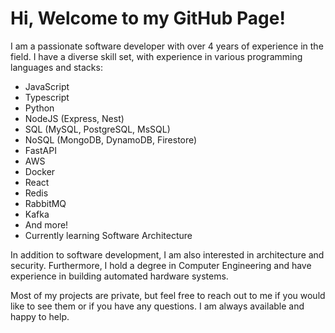 # Hi, Welcome to my GitHub Page!

I am a passionate software developer with over 4 years of experience in the field. I have a diverse skill set, with experience in various programming languages and stacks:

- JavaScript 
- Typescript
- Python
- NodeJS (Express, Nest)
- SQL (MySQL, PostgreSQL, MsSQL)
- NoSQL (MongoDB, DynamoDB, Firestore)
- FastAPI
- AWS
- Docker
- React
- Redis
- RabbitMQ
- Kafka
- And more!
- Currently learning Software Architecture

In addition to software development, I am also interested in architecture and security. Furthermore, I hold a degree in Computer Engineering and have experience in building automated hardware systems.

Most of my projects are private, but feel free to reach out to me if you would like to see them or if you have any questions. I am always available and happy to help.

<!--
**calculusky/calculusky** is a ✨ _special_ ✨ repository because its `README.md` (this file) appears on your GitHub profile.

Here are some ideas to get you started:

- 🔭 I’m currently working on ...
- 🌱 I’m currently learning ...
- 👯 I’m looking to collaborate on ...
- 🤔 I’m looking for help with ...
- 💬 Ask me about ...
- 📫 How to reach me: ...
- 😄 Pronouns: ...
- ⚡ Fun fact: ...
-->
